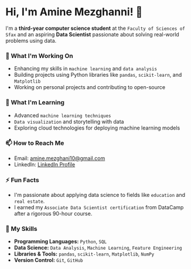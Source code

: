 # Hi, I'm Amine Mezghanni! 👋

I'm a **third-year computer science student** at the `Faculty of Sciences of Sfax` and an aspiring **Data Scientist** passionate about solving real-world problems using data.

### 🔭 What I'm Working On
- Enhancing my skills in `machine learning` and `data analysis`
- Building projects using Python libraries like `pandas`, `scikit-learn`, and `Matplotlib`
- Working on personal projects and contributing to open-source

### 🌱 What I'm Learning
* Advanced `machine learning techniques`
* `Data visualization` and storytelling with data
* Exploring cloud technologies for deploying machine learning models

### 📫 How to Reach Me
- Email: [amine.mezghani10@gmail.com](mailto:amine.mezghani10@gmail.com)
- LinkedIn: [LinkedIn Profile](https://www.linkedin.com/in/amine-mezghanni)

### ⚡ Fun Facts
- I'm passionate about applying data science to fields like `education` and `real estate`.
- I earned my `Associate Data Scientist certification` from DataCamp after a rigorous 90-hour course.

### 🚀 My Skills
* **Programming Languages:** `Python`, `SQL`
* **Data Science:** `Data Analysis`, `Machine Learning`, `Feature Engineering`
* **Libraries & Tools:** `pandas`, `scikit-learn`, `Matplotlib`, `NumPy`
* **Version Control:** `Git`, `GitHub`
